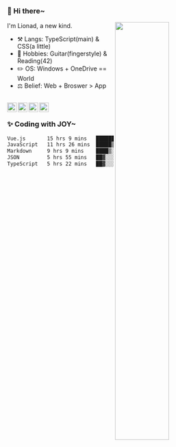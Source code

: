 ### 👋 Hi there~

[<img align="right" width="50%" src="https://github-readme-stats.vercel.app/api?username=Lionad-Morotar&show_icons=true">](https://metrics.lecoq.io/Lionad-Morotar?template=classic)

I'm Lionad, a new kind.

- ⚒️ Langs: TypeScript(main) & CSS(a little)
- 🎨 Hobbies: Guitar(fingerstyle) & Reading(42)
- ✏️ OS: Windows + OneDrive == World
- ⚖️ Belief: Web + Broswer > App

<br />

<a href="https://www.lionad.art">
  <img align="left" alt="lionad-art" width="22px" src="https://cdn.jsdelivr.net/npm/simple-icons@3.1.0/icons/wordpress.svg" />
</a>
<a href="#1806234223">
  <img align="left" alt="1806234223" width="22px" src="https://cdn.jsdelivr.net/npm/simple-icons@3.1.0/icons/tencentqq.svg" />
</a>
<a href="https://www.zhihu.com/people/Lionad">
  <img align="left" alt="132yse" width="22px" src="https://cdn.jsdelivr.net/npm/simple-icons@3.1.0/icons/zhihu.svg" />
</a>
<a href="https://github.com/Lionad-Morotar">
  <img align="left" alt="yisar" width="22px" src="https://cdn.jsdelivr.net/npm/simple-icons@3.1.0/icons/github.svg" />
</a>

<br />

### ✨ Coding with JOY~

<!--START_SECTION:waka-->

```txt
Vue.js       15 hrs 9 mins   ███████░░░░░░░░░░░░░░░░░░   28.59 %
JavaScript   11 hrs 26 mins  █████▒░░░░░░░░░░░░░░░░░░░   21.57 %
Markdown     9 hrs 9 mins    ████▒░░░░░░░░░░░░░░░░░░░░   17.27 %
JSON         5 hrs 55 mins   ██▓░░░░░░░░░░░░░░░░░░░░░░   11.16 %
TypeScript   5 hrs 22 mins   ██▓░░░░░░░░░░░░░░░░░░░░░░   10.14 %
```

<!--END_SECTION:waka-->
